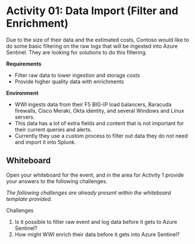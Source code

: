 # Activity 01: Data Import (Filter and Enrichment)

Due to the size of their data and the estimated costs, Contoso would like to do some basic filtering on the raw logs that will be ingested into Azure Sentinel.  They are looking for solutions to do this filtering.

**Requirements**

* Filter raw data to lower ingestion and storage costs
* Provide higher quality data with enrichments

**Environment**

* WWI ingests data from their F5 BIG-IP load balancers, Baracuda firewalls, Cisco Meraki, Okta identity, and several Windows and Linux servers.
* This data has a lot of extra fields and content that is not important for their current queries and alerts.
* Currently they use a custom process to filter out data they do not need and import it into Splunk.

## Whiteboard

Open your whiteboard for the event, and in the area for Activity 1 provide your answers to the following challenges.

*The following challenges are already present within the whiteboard template provided.*

Challenges

1. Is it possible to filter raw event and log data before it gets to Azure Sentinel?
2. How might WWI enrich their data before it gets into Azure Sentinel?
